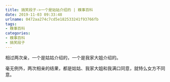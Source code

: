 ```yaml
---
title: 搞笑段子->一个是姑姑介绍的 | 糗事百科
date: 2019-11-03 09:33:48
urlname: 0472aa274c7cd5e182533241f93766fb
tags: 
- 糗事百科
categories:
- 糗事百科
- 搞笑段子
---
```

相过两次亲，一个是姑姑介绍的，一个是我家大姐介绍的。

毫无例外，两次相亲的结果，都是姑姑、我家大姐和我满口同意，就特么女方不同意。


